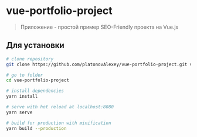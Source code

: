 # vue-portfolio-project

> Приложение - простой пример SEO-Friendly проекта на Vue.js

## Для установки

``` bash
# clone repository
git clone https://github.com/platonovAlexey/vue-portfolio-project.git vue-portfolio-project

# go to folder
cd vue-portfolio-project

# install dependencies
yarn install

# serve with hot reload at localhost:8080
yarn serve

# build for production with minification
yarn build --production
```


